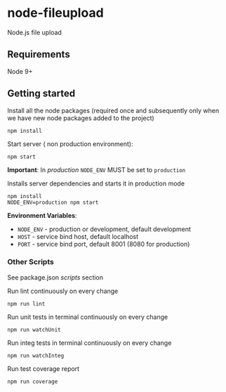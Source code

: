 # node-fileupload

Node.js file upload

## Requirements

Node 9+

## Getting started

Install all the node packages (required once and subsequently only when we have new node packages added to the project)


```console
npm install
```

Start server ( non production environment):

```console
npm start
```

__Important__: In _production_ `NODE_ENV` MUST be set to `production`

Installs server dependencies and starts it in production mode

```
npm install
NODE_ENV=production npm start
```

__Environment Variables__:

- `NODE_ENV` - production or development, default development
- `HOST` - service bind host, default localhost
- `PORT` - service bind port, default 8001 (8080 for production)

### Other Scripts

See package.json  _scripts_ section

Run lint continuously on every change
```console
npm run lint
```

Run unit tests in terminal continuously on every change
```console
npm run watchUnit
```


Run integ tests in terminal continuously on every change
```console
npm run watchInteg
```

Run test coverage report
```console
npm run coverage
```
